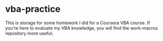 # vba-practice

This is storage for some homework I did for a Coursera VBA course. If you're here to evaluate my VBA knowledge, you will find the work-macros repository more useful.
